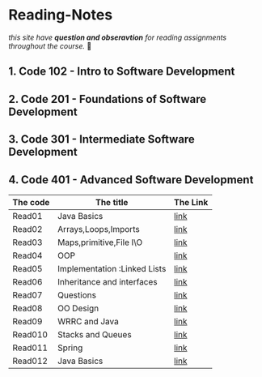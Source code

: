 # Reading-Notes
*this site have **question and obseravtion** for reading assignments throughout the course.* :speech_balloon:	

<!-- hidden comment -->
## 1. Code 102 - Intro to Software Development

## 2. Code 201 - Foundations of Software Development

## 3. Code 301 - Intermediate Software Development

## 4. Code 401 - Advanced Software Development

|The code | The title | The Link |
|---------|-----------|----------|
|Read01|Java Basics|[link]()|
|Read02|Arrays,Loops,Imports|[link](https://github.com/user/repo/blob/branch/other_file.md)|
|Read03|Maps,primitive,File I\O|[link](https://github.com/user/repo/blob/branch/other_file.md)|
|Read04|OOP|[link](https://github.com/user/repo/blob/branch/other_file.md)|
|Read05|Implementation :Linked Lists|[link](https://github.com/user/repo/blob/branch/other_file.md)|
|Read06|Inheritance and interfaces|[link](https://github.com/user/repo/blob/branch/other_file.md)|
|Read07|Questions|[link](https://github.com/user/repo/blob/branch/other_file.md)|
|Read08|OO Design|[link](https://github.com/user/repo/blob/branch/other_file.md)|
|Read09|WRRC and Java|[link](https://github.com/user/repo/blob/branch/other_file.md)|
|Read010|Stacks and Queues|[link](https://github.com/user/repo/blob/branch/other_file.md)|
|Read011|Spring|[link](https://github.com/user/repo/blob/branch/other_file.md)|
|Read012|Java Basics|[link](https://github.com/user/repo/blob/branch/other_file.md)|


